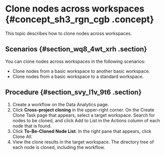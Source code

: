 # Clone nodes across workspaces {#concept_sh3_rgn_cgb .concept}

This topic describes how to clone nodes across workspaces.

## Scenarios {#section_wq8_4wt_xrh .section}

You can clone nodes across workspaces in the following scenarios:

-   Clone nodes from a basic workspace to another basic workspace.
-   Clone nodes from a basic workspace to a standard workspace.

## Procedure {#section_svy_l1v_9t6 .section}

1.  Create a workflow on the Data Analytics page.
2.  Click **Cross-project cloning** in the upper-right corner. On the Create Clone Task page that appears, select a target workspace. Search for nodes to be cloned, and click Add to List in the Actions column of each node that is found.
3.  Click **To-Be-Cloned Node List**. In the right pane that appears, click Clone All.
4.  View the clone results in the target workspace. The directory tree of each node is cloned, including the workflow.

